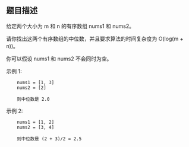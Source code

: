## 题目描述

给定两个大小为 m 和 n 的有序数组 nums1 和 nums2。

请你找出这两个有序数组的中位数，并且要求算法的时间复杂度为 O(log(m + n))。

你可以假设 nums1 和 nums2 不会同时为空。

示例 1:
```
    nums1 = [1, 3]
    nums2 = [2]

    则中位数是 2.0
```
示例 2:
```
    nums1 = [1, 2]
    nums2 = [3, 4]

    则中位数是 (2 + 3)/2 = 2.5
```